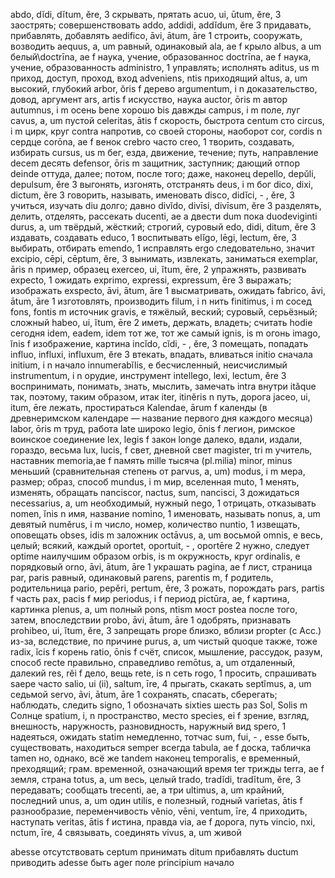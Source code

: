 abdo, dĭdi, dĭtum, ěre, 3 скрывать, прятать
acuo, ui, ūtum, ěre, 3 заострять; совершенствовать
addo, addidi, addĭdum, ĕre 3 придавать, прибавлять, добавлять
aedifico, āvi, ātum, āre 1 строить, сооружать, возводить
aequus, a, um равный, одинаковый
ala, ae f крыло
albus, a um белый\doctrīna, ae f наука, учение, образованнос
doctrīna, ae f наука, учение, образованность
administro, 1 управлять; исполнять
aditus, us m приход, доступ, проход, вход
adveniens, ntis приходящий
altus, a, um высокий, глубокий
arbor, ŏris f дерево
argumentum, i n доказательство, довод, аргумент
ars, artis f искусство, наука
auctor, ōris m автор
autumnus, i m осень
bene хорошо
bis давжды
campus, i m поле, луг
cavus, a, um пустой
celeritas, ātis f скорость, быстрота
centum сто
circus, i m цирк, круг
contra напротив, со своей стороны, наоборот
cor, cordis n сердце
corōna, ae f венок
crebro часто
creo, 1 творить, создавать, избирать
cursus, us m бег, езда, движение, течение; путь, направление
decem десять
defensor,  ōris m защитник, заступник; дающий отпор
deinde оттуда, далее; потом, после того; даже, наконец
depello, depǔli, depulsum,  ĕre 3 выгонять, изгонять, отстранять
deus, i m бог
dico, dixi, dictum, ĕre 3 говорить, называть, именовать
disco, didĭci, - , ěre, 3 учиться, изучать
diu долго; давно
divĭdo, divīsi, divīsum, ĕre 3 разделять, делить, отделять, рассекать
ducenti, ae a двести
dum пока
duodeviginti
durus, а, um твёрдый, жёсткий; строгий, суровый
edo, didi, ditum, ěre 3 издавать, создавать
educo, 1 воспитывать
elĭgo, lēgi, lectum, ěre, 3 выбирать, отбирать
emendo, 1 исправлять
ergo следовательно, значит
excipio, cēpi, cēptum, ěre, 3 вынимать, извлекать, заниматься
exemplar, āris n пример, образец
exerceo, ui, ĭtum, ēre, 2 упражнять, развивать
expecto, 1 ожидать
exprimo, expressi, expressum, ĕre 3 выражать; изображать
exspecto, āvi, ātum, āre 1 высматривать, ожидать
fabrico, āvi, ātum, āre 1 изготовлять, производить
filum, i n нить
finitimus, i m сосед
fons, fontis m источник
gravis, e тяжёлый, веский; суровый, серьёзный; сложный
habeo, ui, ĭtum, ēre 2 иметь, держать, владеть; считать
hodie сегодня
idem, eadem, idem тот же, тот же самый
ignis, is m огонь
imago, ĭnis f изображение, картина
incĭdo, cĭdi, - , ěre, 3 помещать, попадать
influo, influxi, influxum,  ĕre 3 втекать, впадать, вливаться
initio сначала
initium, i n начало
innumerabĭlis, e бесчисленный, неисчислимый
instrumentum, i n орудие, инструмент
intellego, lexi, lectum, ěre 3 воспринимать, понимать, знать, мыслить, замечать
intra внутри
ităque так, поэтому, таким образом, итак
iter, itinĕris n путь, дорога
jaceo, ui, itum, ēre лежать, простираться
Kalendae, ārum f календы (в древнеримском календаре — название первого дня каждого месяца)
labor, ōris m труд, работа
late широко
legio, ōnis f легион, римское воинское соединение
lex, legis f закон
longe далеко, вдали, издали, гораздо, весьма
lux, lucis, f свет, дневной свет
magister, tri m учитель, наставник
memoria,ae f память
mille тысяча (pl.milia)
minor, minus меньший (сравнительная степень от parvus, a, um)
modus, i m мера, размер; образ, способ
mundus, i m мир, вселенная
muto, 1 менять, изменять, обращать
nanciscor, nactus, sum, nancisci, 3 дожидаться
necessarius, а, um необходимый, нужный
nego, 1 отрицать, отказывать
nomen, ĭnis n имя, название
nominо, 1 именовать, называть
nonus, a, um девятый
numěrus, i m число, номер, количество
nuntio, 1 извещать, оповещать
obses, idis m заложник
octāvus, a, um восьмой
omnis, e весь, целый; всякий, каждый
oportet, oportuit, - , oportēre 2 нужно, следует
optime наилучшим образом 
orbis, is m окружность, круг
ordinalis, e порядковый
orno, āvi, ātum, āre 1 украшать
pagina, ae f лист, страница
par, paris равный, одинаковый
parens, parentis m, f родитель, родительница
pario, pepěri, pertum, ěre, 3 рожать, порождать
pars, partis f часть
pax, pacis f мир
periodus, i f период
pictūra, ae, f картина, картинка
plenus, a, um полный
pons, ntism мост
postea после того, затем, впоследствии
probo, āvi, ātum, āre 1 одобрять, признавать
prohibeo, ui, ĭtum, ěre, 3 запрещать
prope близко, вблизи
propter (с Acc.) из-за, вследствие, по причине
purus, a, um чистый
quoque также, тоже
radix, ĭcis f корень
ratio, ōnis f счёт, список, мышление, рассудок, разум, способ
recte правильно, справедливо
remōtus, a, um отдаленный, далекий
res, rĕi f дело, вещь
rete, is n сеть
rogo, 1 просить, спрашивать
saepe часто
salio, ui (ii), saltum, īre, 4 прыгать, скакать
septĭmus, a, um седьмой
servo, āvi, ātum, āre 1 сохранять, спасать, сберегать; наблюдать, следить
signo, 1 обозначать
sixties шесть раз
Sol, Solis m Cолнце
spatium, i, n пространство, место
species, ei f зрение, взгляд, внешность, наружность, разновидность, наружный вид
spero, 1 надеяться, ожидать
statim немедленно, тотчас
sum, fui, - , esse быть, существовать, находиться
sеmper всегда
tabula, ae f доска, табличка
tamen но, однако, всё же
tandem наконец
temporalis, e временный, преходящий; грам. временной, означающий время
ter трижды
terra, ae f земля, страна
totus, a, um весь, целый
trado, tradĭdi, tradĭtum, ěre, 3 передавать; сообщать
trecenti, ae, a три
ultimus, a, um крайний, последний
unus, a, um один
utilis, e полезный, годный
varietas, ātis f разнообразие, переменчивость
věnio, vēni, ventum, īre, 4 приходить, наступать
veritas, ātis f истина, правда
via, ae f дорога, путь
vincio, nxi, nctum, īre, 4 связывать, соединять
vivus, a, um живой

abesse отсутствовать
ceptum принимать
ditum прибавлять
ductum приводить
adesse быть
ager поле
principium начало









